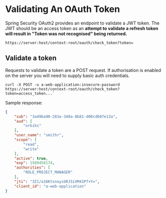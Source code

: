 # Validating An OAuth Token

Spring Security OAuth2 provides an endpoint to validate a JWT token. The JWT should be an access token as an **attempt to validate a refresh token will result in "Token was not recognised" being returned.**

`https://server:host/context-root/oauth/check_token?token=`

## Validate a token

Requests to validate a token are a POST request. If authorisation is enabled on the server you will need to supply basic auth credentials.

```
curl -X POST -u a-web-application:insecure-password https://server:host/context-root/oauth/check_token?token=access_token...`
```

Sample response:

```json
{
    "sub": "3a49ba90-281e-348a-8b81-d00cd607e13a",
    "aud": [
        "orbiks"
    ],
    "user_name": "smithr",
    "scope": [
        "read",
        "write"
    ],
    "active": true,
    "exp": 1589458174,
    "authorities": [
        "ROLE_PROJECT_MANAGER"
    ],
    "jti": "3Z1/a16KtsnoysbRJ5iVM41Pf+Y=",
    "client_id": "a-web-application"
}
```
